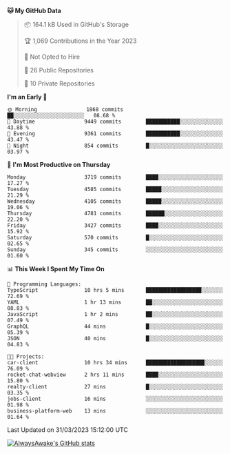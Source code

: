 <!--START_SECTION:waka-->
**🐱 My GitHub Data** 

> 📦 164.1 kB Used in GitHub's Storage 
 > 
> 🏆 1,069 Contributions in the Year 2023
 > 
> 🚫 Not Opted to Hire
 > 
> 📜 26 Public Repositories 
 > 
> 🔑 10 Private Repositories 
 > 
**I'm an Early 🐤** 

```text
🌞 Morning                1868 commits        ██░░░░░░░░░░░░░░░░░░░░░░░   08.68 % 
🌆 Daytime                9449 commits        ███████████░░░░░░░░░░░░░░   43.88 % 
🌃 Evening                9361 commits        ███████████░░░░░░░░░░░░░░   43.47 % 
🌙 Night                  854 commits         █░░░░░░░░░░░░░░░░░░░░░░░░   03.97 % 
```
📅 **I'm Most Productive on Thursday** 

```text
Monday                   3719 commits        ████░░░░░░░░░░░░░░░░░░░░░   17.27 % 
Tuesday                  4585 commits        █████░░░░░░░░░░░░░░░░░░░░   21.29 % 
Wednesday                4105 commits        █████░░░░░░░░░░░░░░░░░░░░   19.06 % 
Thursday                 4781 commits        ██████░░░░░░░░░░░░░░░░░░░   22.20 % 
Friday                   3427 commits        ████░░░░░░░░░░░░░░░░░░░░░   15.92 % 
Saturday                 570 commits         █░░░░░░░░░░░░░░░░░░░░░░░░   02.65 % 
Sunday                   345 commits         ░░░░░░░░░░░░░░░░░░░░░░░░░   01.60 % 
```


📊 **This Week I Spent My Time On** 

```text
💬 Programming Languages: 
TypeScript               10 hrs 5 mins       ██████████████████░░░░░░░   72.69 % 
YAML                     1 hr 13 mins        ██░░░░░░░░░░░░░░░░░░░░░░░   08.83 % 
JavaScript               1 hr 2 mins         ██░░░░░░░░░░░░░░░░░░░░░░░   07.49 % 
GraphQL                  44 mins             █░░░░░░░░░░░░░░░░░░░░░░░░   05.39 % 
JSON                     40 mins             █░░░░░░░░░░░░░░░░░░░░░░░░   04.83 % 

🐱‍💻 Projects: 
car-client               10 hrs 34 mins      ███████████████████░░░░░░   76.09 % 
rocket-chat-webview      2 hrs 11 mins       ████░░░░░░░░░░░░░░░░░░░░░   15.80 % 
realty-client            27 mins             █░░░░░░░░░░░░░░░░░░░░░░░░   03.35 % 
jobs-client              16 mins             ░░░░░░░░░░░░░░░░░░░░░░░░░   01.98 % 
business-platform-web    13 mins             ░░░░░░░░░░░░░░░░░░░░░░░░░   01.64 % 
```


 Last Updated on 31/03/2023 15:12:00 UTC
<!--END_SECTION:waka-->

[![AlwaysAwake's GitHub stats](https://github-readme-stats.vercel.app/api?username=AlwaysAwake&show_icons=true&theme=github_dark&count_private=true)](https://github.com/AlwaysAwake/AlwaysAwake)
